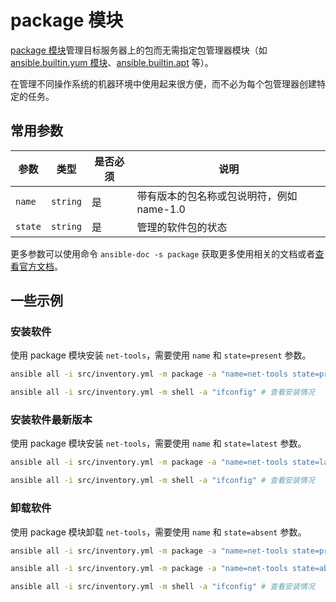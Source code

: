 # package 模块

[package 模块](https://docs.ansible.com/ansible/latest/collections/ansible/builtin/package_module.html)管理目标服务器上的包而无需指定包管理器模块（如 [ansible.builtin.yum 模块](yum.md)、[ansible.builtin.apt](apt.md) 等）。

在管理不同操作系统的机器环境中使用起来很方便，而不必为每个包管理器创建特定的任务。

## 常用参数

| 参数      | 类型       | 是否必须 | 说明                        |
|---------|----------|------|---------------------------|
| `name`  | `string` | 是    | 带有版本的包名称或包说明符，例如 name-1.0 |
| `state` | `string` | 是    | 管理的软件包的状态                 |

更多参数可以使用命令 `ansible-doc -s package` 获取更多使用相关的文档或者[查看官方文档](https://docs.ansible.com/ansible/latest/collections/ansible/builtin/package_module.html#parameters)。


## 一些示例

### 安装软件

使用 package 模块安装 `net-tools`，需要使用 `name` 和 `state=present` 参数。

```bash
ansible all -i src/inventory.yml -m package -a "name=net-tools state=present"

ansible all -i src/inventory.yml -m shell -a "ifconfig" # 查看安装情况
```

### 安装软件最新版本

使用 package 模块安装 `net-tools`，需要使用 `name` 和 `state=latest` 参数。

```bash
ansible all -i src/inventory.yml -m package -a "name=net-tools state=latest"

ansible all -i src/inventory.yml -m shell -a "ifconfig" # 查看安装情况
```

### 卸载软件

使用 package 模块卸载 `net-tools`，需要使用 `name` 和 `state=absent` 参数。

```bash
ansible all -i src/inventory.yml -m package -a "name=net-tools state=present" # 安装 net-tools 软件

ansible all -i src/inventory.yml -m package -a "name=net-tools state=absent" # 卸载 net-tools 软件

ansible all -i src/inventory.yml -m shell -a "ifconfig" # 查看安装情况
```